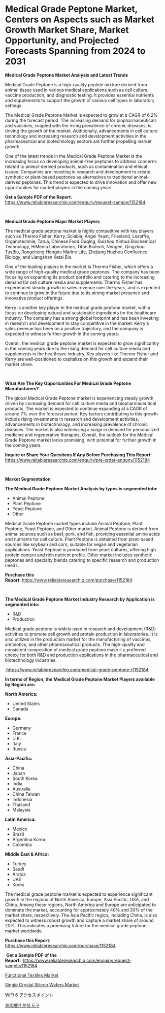 <p><h1>Medical Grade Peptone Market, Centers on Aspects such as Market Growth Market Share, Market Opportunity, and Projected Forecasts Spanning from 2024 to 2031</h1></p><p><strong>Medical Grade Peptone Market Analysis and Latest Trends</strong></p>
<p><p>Medical Grade Peptone is a high-quality peptide mixture derived from animal tissue used in various medical applications such as cell culture, vaccine production, and diagnostic testing. It provides essential nutrients and supplements to support the growth of various cell types in laboratory settings.</p><p>The Medical Grade Peptone Market is expected to grow at a CAGR of 6.2% during the forecast period. The increasing demand for biopharmaceuticals and vaccines, coupled with the rising prevalence of chronic diseases, is driving the growth of the market. Additionally, advancements in cell culture technology and increasing research and development activities in the pharmaceutical and biotechnology sectors are further propelling market growth.</p><p>One of the latest trends in the Medical Grade Peptone Market is the increasing focus on developing animal-free peptones to address concerns related to animal-derived products, such as contamination and ethical issues. Companies are investing in research and development to create synthetic or plant-based peptones as alternatives to traditional animal-derived peptones. This trend is expected to drive innovation and offer new opportunities for market players in the coming years.</p></p>
<p><strong>Get a Sample PDF of the Report:&nbsp;</strong> <a href="https://www.reliableresearchiq.com/enquiry/request-sample/1152184">https://www.reliableresearchiq.com/enquiry/request-sample/1152184</a></p>
<p>&nbsp;</p>
<p><strong>Medical Grade Peptone Major Market Players</strong></p>
<p><p>The medical grade peptone market is highly competitive with key players such as Thermo Fisher, Kerry, Solabia, Angel Yeast, Friesland, Lesaffre, Organotechnie, Tatua, Chinese Food Duqing, Guizhou Xinhua Biochemical Technology, HiMedia Laboratories, Titan Biotech, Neogen, Qingzhou TusBio, Rongcheng Hongde Marine Life, Zhejiang Huzhou Confluence Biology, and Liangshan Ketai Bio. </p><p>One of the leading players in the market is Thermo Fisher, which offers a wide range of high-quality medical grade peptones. The company has been focusing on expanding its product portfolio and catering to the increasing demand for cell culture media and supplements. Thermo Fisher has experienced steady growth in sales revenue over the years, and is expected to continue to grow in the future due to its strong market presence and innovative product offerings.</p><p>Kerry is another key player in the medical grade peptone market, with a focus on developing natural and sustainable ingredients for the healthcare industry. The company has a strong global footprint and has been investing in research and development to stay competitive in the market. Kerry's sales revenue has been on a positive trajectory, and the company is expected to witness further growth in the coming years.</p><p>Overall, the medical grade peptone market is expected to grow significantly in the coming years due to the rising demand for cell culture media and supplements in the healthcare industry. Key players like Thermo Fisher and Kerry are well-positioned to capitalize on this growth and expand their market share.</p></p>
<p>&nbsp;</p>
<p><strong>What Are The Key Opportunities For Medical Grade Peptone Manufacturers?</strong></p>
<p><p>The global Medical Grade Peptone market is experiencing steady growth, driven by increasing demand for cell culture media and biopharmaceutical products. The market is expected to continue expanding at a CAGR of around 7% over the forecast period. Key factors contributing to this growth include rising investments in research and development activities, advancements in biotechnology, and increasing prevalence of chronic diseases. The market is also witnessing a surge in demand for personalized medicine and regenerative therapies. Overall, the outlook for the Medical Grade Peptone market looks promising, with potential for further growth in the coming years.</p></p>
<p><strong>Inquire or Share Your Questions If Any Before Purchasing This Report:</strong> <a href="https://www.reliableresearchiq.com/enquiry/pre-order-enquiry/1152184">https://www.reliableresearchiq.com/enquiry/pre-order-enquiry/1152184</a></p>
<p>&nbsp;</p>
<p><strong>Market Segmentation</strong></p>
<p><strong>The Medical Grade Peptone Market Analysis by types is segmented into:</strong></p>
<p><ul><li>Animal Peptone</li><li>Plant Peptone</li><li>Yeast Peptone</li><li>Other</li></ul></p>
<p><p>Medical Grade Peptone market types include Animal Peptone, Plant Peptone, Yeast Peptone, and Other market. Animal Peptone is derived from animal sources such as beef, pork, and fish, providing essential amino acids and nutrients for cell culture. Plant Peptone is obtained from plant-based sources like soybean and corn, suitable for vegan and vegetarian applications. Yeast Peptone is produced from yeast cultures, offering high protein content and rich nutrient profile. Other market includes synthetic peptones and specialty blends catering to specific research and production needs.</p></p>
<p><strong>Purchase this Report:&nbsp;</strong><a href="https://www.reliableresearchiq.com/purchase/1152184">https://www.reliableresearchiq.com/purchase/1152184</a></p>
<p>&nbsp;</p>
<p><strong>The Medical Grade Peptone Market Industry Research by Application is segmented into:</strong></p>
<p><ul><li>R&D</li><li>Production</li></ul></p>
<p><p>Medical grade peptone is widely used in research and development (R&D) activities to promote cell growth and protein production in laboratories. It is also utilized in the production market for the manufacturing of vaccines, antibiotics, and other pharmaceutical products. The high-quality and consistent composition of medical grade peptone make it a preferred choice for both R&D and production applications in the pharmaceutical and biotechnology industries.</p></p>
<p><a href="https://www.reliableresearchiq.com/medical-grade-peptone-r1152184">&nbsp;https://www.reliableresearchiq.com/medical-grade-peptone-r1152184</a></p>
<p><strong>In terms of Region, the Medical Grade Peptone Market Players available by Region are:</strong></p>
<p>
    <p> <strong> North America: </strong>
        <ul>
            <li>United States</li>
            <li>Canada</li>
        </ul>
        </p> 
    <p> <strong> Europe: </strong>
        <ul>
            <li>Germany</li>
            <li>France</li>
            <li>U.K.</li>
            <li>Italy</li>
            <li>Russia</li>
        </ul>
        </p> 
    <p> <strong> Asia-Pacific: </strong>
        <ul>
            <li>China</li>
            <li>Japan</li>
            <li>South Korea</li>
            <li>India</li>
            <li>Australia</li>
            <li>China Taiwan</li>
            <li>Indonesia</li>
            <li>Thailand</li>
            <li>Malaysia</li>
        </ul>
        </p> 
    <p> <strong> Latin America: </strong>
        <ul>
            <li>Mexico</li>
            <li>Brazil</li>
            <li>Argentina Korea</li>
            <li>Colombia</li>
        </ul>
        </p> 
    <p> <strong> Middle East & Africa: </strong>
        <ul>
            <li>Turkey</li>
            <li>Saudi</li>
            <li>Arabia</li>
            <li>UAE</li>
            <li>Korea</li>
        </ul>
    </p>
    </p>
<p><p>The medical grade peptone market is expected to experience significant growth in the regions of North America, Europe, Asia Pacific, USA, and China. Among these regions, North America and Europe are anticipated to dominate the market, accounting for approximately 40% and 30% of the market share, respectively. The Asia Pacific region, including China, is also expected to witness robust growth and capture a market share of around 20%. This indicates a promising future for the medical grade peptone market worldwide.</p></p>
<p><strong>Purchase this Report: </strong><a href="https://www.reliableresearchiq.com/purchase/1152184">https://www.reliableresearchiq.com/purchase/1152184</a></p>
<p>&nbsp;<strong>Get a Sample PDF of the Report:&nbsp;&nbsp;</strong><a href="https://www.reliableresearchiq.com/enquiry/request-sample/1152184">https://www.reliableresearchiq.com/enquiry/request-sample/1152184</a></p>
<p><strong></strong></p>
<p><p><a href="https://medium.com/@garthstehriii/strategic-insights-into-global-functional-textiles-market-trends-2024-2031-covered-in-162-5d32d7f2b6a9">Functional Textiles Market</a></p><p><a href="https://medium.com/@pelloscooterist_44143/single-crystal-silicon-wafers-market-outlook-complete-industry-analysis-2024-to-2031-7acdd7139512">Single Crystal Silicon Wafers Market</a></p><p><a href="https://github.com/dadanedu33/Market-Research-Report-List-2/blob/main/85756665737.md">WiFi 6 アクセスポイント</a></p><p><a href="https://github.com/Hubertstyenger6685/Market-Research-Report-List-2/blob/main/692459810262.md">블록체인 분석 도구</a></p></p>